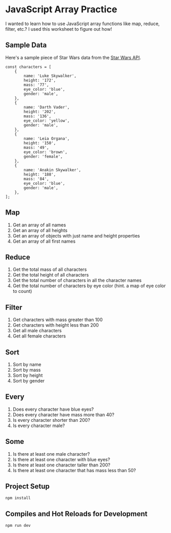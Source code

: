# JavaScript Array Practice

I wanted to learn how to use JavaScript array functions like map, reduce, filter, etc.? I used this worksheet to figure out how!

## Sample Data

Here's a sample piece of Star Wars data from the [Star Wars API](https://swapi.dev).

```
const characters = [
    {
        name: 'Luke Skywalker',
        height: '172',
        mass: '77',
        eye_color: 'blue',
        gender: 'male',
    },
    {
        name: 'Darth Vader',
        height: '202',
        mass: '136',
        eye_color: 'yellow',
        gender: 'male',
    },
    {
        name: 'Leia Organa',
        height: '150',
        mass: '49',
        eye_color: 'brown',
        gender: 'female',
    },
    {
        name: 'Anakin Skywalker',
        height: '188',
        mass: '84',
        eye_color: 'blue',
        gender: 'male',
    },
];

```

## Map

1. Get an array of all names
1. Get an array of all heights
1. Get an array of objects with just name and height properties
1. Get an array of all first names

## Reduce

1. Get the total mass of all characters
1. Get the total height of all characters
1. Get the total number of characters in all the character names
1. Get the total number of characters by eye color (hint. a map of eye color to count)

## Filter

1. Get characters with mass greater than 100
1. Get characters with height less than 200
1. Get all male characters
1. Get all female characters

## Sort

1. Sort by name
1. Sort by mass
1. Sort by height
1. Sort by gender

## Every

1. Does every character have blue eyes?
1. Does every character have mass more than 40?
1. Is every character shorter than 200?
1. Is every character male?

## Some

1. Is there at least one male character?
1. Is there at least one character with blue eyes?
1. Is there at least one character taller than 200?
1. Is there at least one character that has mass less than 50?

## Project Setup

```
npm install
```

## Compiles and Hot Reloads for Development

```
npm run dev
```
